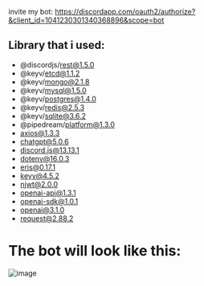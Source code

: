 invite my bot: https://discordapp.com/oauth2/authorize?&client_id=1041230301340368896&scope=bot
## Library that i used:
- @discordjs/rest@1.5.0
- @keyv/etcd@1.1.2
- @keyv/mongo@2.1.8
- @keyv/mysql@1.5.0
- @keyv/postgres@1.4.0
- @keyv/redis@2.5.3
- @keyv/sqlite@3.6.2
- @pipedream/platform@1.3.0
- axios@1.3.3
- chatgpt@5.0.6
- discord.js@13.13.1
- dotenv@16.0.3
- eris@0.17.1
- keyv@4.5.2
- njwt@2.0.0
- openai-api@1.3.1
- openai-sdk@1.0.1
- openai@3.1.0
- request@2.88.2

# The bot will look like this:


![image](https://user-images.githubusercontent.com/96670370/223936872-e6344b55-2577-476f-9ce1-b201c9a21d73.png)
